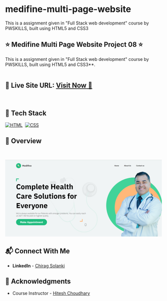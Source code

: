 # medifine-multi-page-website
This is a assignment given in "Full Stack web development" course by PWSKILLS, built using HTML5 and CSS3

## ⭐ Medifine Multi Page Website Project 08 ⭐

This is a assignment given in "Full Stack web development" course by PWSKILLS, built using HTML5 and CSS3**.
<br>
<br>

## 📌 **Live Site URL:** <a href="https://chirag-solanki6804.github.io/medifine-multi-page-website/">**Visit Now** 🚀</a>

<br>

## 📌 Tech Stack

[![HTML](https://img.shields.io/badge/html5%20-%23E34F26.svg?&style=for-the-badge&logo=html5&logoColor=white)](https://github.com/prakash-naikwadi)&nbsp;
[![CSS](https://img.shields.io/badge/css3%20-%231572B6.svg?&style=for-the-badge&logo=css3&logoColor=white)](https://github.com/prakash-naikwadi)&nbsp;
<br>

## 📌 Overview

<br>

![Alt Image text](/images/output2.png?raw=true "Optional Title")


## 📬 Connect With Me

- **LinkedIn** - [Chirag Solanki](https://www.linkedin.com/in/chiragagu6/)

## 📌 Acknowledgments

- Course Instructor - [Hitesh Choudhary](https://github.com/hiteshchoudhary) 
